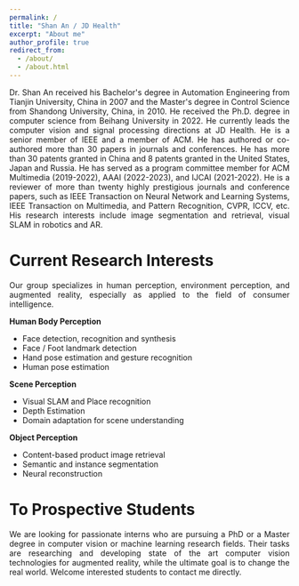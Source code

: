 ```yaml
---
permalink: /
title: "Shan An / JD Health"
excerpt: "About me"
author_profile: true
redirect_from: 
  - /about/
  - /about.html
---
```


<p align="justify">Dr. Shan An received his Bachelor's degree in Automation Engineering from Tianjin University, China in 2007 and the Master's degree in Control Science from Shandong University, China, in 2010. He received the Ph.D. degree in computer science from Beihang University in 2022. He currently leads the computer vision and signal processing directions at JD Health. He is a senior member of IEEE and a member of ACM. He has authored or co-authored more than 30 papers in journals and conferences. He has more than 30 patents granted in China and 8 patents granted in the United States, Japan and Russia. He has served as a program committee member for ACM Multimedia (2019-2022), AAAI (2022-2023), and IJCAI (2021-2022). He is a reviewer of more than twenty highly prestigious journals and conference papers, such as IEEE Transaction on Neural Network and Learning Systems, IEEE Transaction on Multimedia, and Pattern Recognition, CVPR, ICCV, etc. His research interests include image segmentation and retrieval, visual SLAM in robotics and AR.</p>

Current Research Interests
======
<p align="justify">Our group specializes in human perception, environment perception, and augmented reality, especially as applied to the field of consumer intelligence.</p> 

**Human Body Perception**

- Face detection, recognition and synthesis
- Face / Foot landmark detection
- Hand pose estimation and gesture recognition
- Human pose estimation

**Scene Perception**

- Visual SLAM and Place recognition 
- Depth Estimation 
- Domain adaptation for scene understanding

**Object Perception**

- Content-based product image retrieval
- Semantic and instance segmentation
- Neural reconstruction



To Prospective Students
======
<p align="justify">We are looking for passionate interns who are pursuing a PhD or a Master degree in computer vision or machine learning research fields. Their tasks are researching and developing state of the art computer vision technologies for augmented reality, while the ultimate goal is to change the real world. Welcome interested students to contact me directly.</p> 
